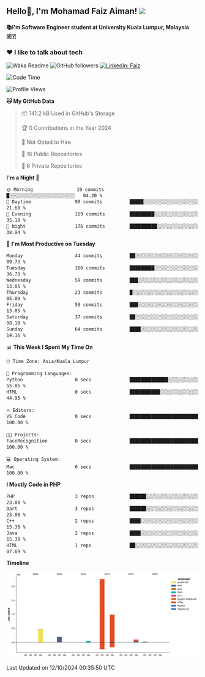<h2> Hello👋, I'm Mohamad Faiz Aiman! <img src="https://media.giphy.com/media/12oufCB0MyZ1Go/giphy.gif" width="50"></h2>

#### 📚I'm Software Engineer student at University Kuala Lumpur, Malaysia 🇲🇾
###  ❤️ I like to talk about tech 


![Waka Readme](https://github.com/anmol098/anmol098/workflows/Waka%20Readme/badge.svg)
![GitHub followers](https://img.shields.io/github/followers/faizaiman?label=Follow&style=social)
[![Linkedin: Faiz](https://img.shields.io/badge/-Faiz-blue?style=flat-square&logo=Linkedin&logoColor=white&link=https://www.linkedin.com/in/mohamad-faiz-aiman-623747192/)](https://www.linkedin.com/in/mohamad-faiz-aiman-623747192/)

<!--START_SECTION:waka-->
![Code Time](http://img.shields.io/badge/Code%20Time-220%20hrs%208%20mins-blue)

![Profile Views](http://img.shields.io/badge/Profile%20Views-0-blue)

**🐱 My GitHub Data** 

> 📦 141.2 kB Used in GitHub's Storage 
 > 
> 🏆 0 Contributions in the Year 2024
 > 
> 🚫 Not Opted to Hire
 > 
> 📜 16 Public Repositories 
 > 
> 🔑 6 Private Repositories 
 > 
**I'm a Night 🦉** 

```text
🌞 Morning                19 commits          █░░░░░░░░░░░░░░░░░░░░░░░░   04.20 % 
🌆 Daytime                98 commits          █████░░░░░░░░░░░░░░░░░░░░   21.68 % 
🌃 Evening                159 commits         █████████░░░░░░░░░░░░░░░░   35.18 % 
🌙 Night                  176 commits         ██████████░░░░░░░░░░░░░░░   38.94 % 
```
📅 **I'm Most Productive on Tuesday** 

```text
Monday                   44 commits          ██░░░░░░░░░░░░░░░░░░░░░░░   09.73 % 
Tuesday                  166 commits         █████████░░░░░░░░░░░░░░░░   36.73 % 
Wednesday                59 commits          ███░░░░░░░░░░░░░░░░░░░░░░   13.05 % 
Thursday                 23 commits          █░░░░░░░░░░░░░░░░░░░░░░░░   05.09 % 
Friday                   59 commits          ███░░░░░░░░░░░░░░░░░░░░░░   13.05 % 
Saturday                 37 commits          ██░░░░░░░░░░░░░░░░░░░░░░░   08.19 % 
Sunday                   64 commits          ████░░░░░░░░░░░░░░░░░░░░░   14.16 % 
```


📊 **This Week I Spent My Time On** 

```text
🕑︎ Time Zone: Asia/Kuala_Lumpur

💬 Programming Languages: 
Python                   0 secs              ██████████████░░░░░░░░░░░   55.05 % 
HTML                     0 secs              ███████████░░░░░░░░░░░░░░   44.95 % 

🔥 Editors: 
VS Code                  0 secs              █████████████████████████   100.00 % 

🐱‍💻 Projects: 
FaceRecognition          0 secs              █████████████████████████   100.00 % 

💻 Operating System: 
Mac                      0 secs              █████████████████████████   100.00 % 
```

**I Mostly Code in PHP** 

```text
PHP                      3 repos             ██████░░░░░░░░░░░░░░░░░░░   23.08 % 
Dart                     3 repos             ██████░░░░░░░░░░░░░░░░░░░   23.08 % 
C++                      2 repos             ████░░░░░░░░░░░░░░░░░░░░░   15.38 % 
Java                     2 repos             ████░░░░░░░░░░░░░░░░░░░░░   15.38 % 
HTML                     1 repo              ██░░░░░░░░░░░░░░░░░░░░░░░   07.69 % 
```



**Timeline**

![Lines of Code chart](https://raw.githubusercontent.com/faizaiman/faizaiman/main/assets/bar_graph.png)


 Last Updated on 12/10/2024 00:35:50 UTC
<!--END_SECTION:waka-->

